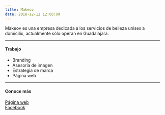 ```yaml
---
title: Makeov
date: 2018-12-12 12:00:00
---
```

Makeov es una empresa dedicada a los servicios de belleza unisex a domicilio, actualmente sólo operan en Guadalajara.

---

#### Trabajo
- Branding
- Asesoría de imagen
- Estrategia de marca
- Página web

---

#### Conoce más
[Página web](http://makeov.com)  
[Facebook](https://www.fb.me/MakeovGDL/)
